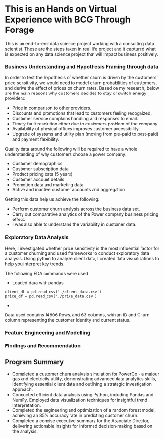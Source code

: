 # This is an Hands on Virtual Experience with BCG Through Forage 
This is an end-to-end data science project working with a consulting data scientist. These are the steps taken in real life project and it captured what is expected on any data science project that will impact business positively. 
### Business Understanding and Hypothesis Framing through data
In order to test the hypothesis of whether churn is driven by the customers’ price sensitivity, we would need to model churn probabilities of customers, and derive the effect of prices on churn rates. 
Based on my research, below are the main reasons why customers decides to stay or switch energy providers:

- Price in comparison to other providers.
- Discounts and promotions that lead to customers feeling recognized.
- Customer service complains handling and responses to email.
- Timely fault resolution either due to customers problem of the company.
- Availability of physical offices improves customer accessibility.
- Upgrade of systems and utility plan (moving from pre-paid to post-paid) and payment flexibility.

Quality data around the following will be required to have a whole understanding of why customers choose a power company:

- Customer demographics
- Customer subscription data
- Product pricing data (5 years)
- Customer account details
- Promotion data and marketing data
- Active and inactive customer accounts and aggregation

Getting this data help us achieve the following:

- Perform customer churn analysis across the business data set.
- Carry out comparative analytics of the Power company business pricing effect.
- I was also able to understand the variability in customer data.
### Exploratory Data Analysis
Here, I investigated whether price sensitivity is the most influential factor for a customer churning and used frameworks to conduct exploratory data analysis. Using python to analyze client data, I
created data visualizations to help you interpret key trends.

The following EDA commands were used
- Loaded data with pandas
```
client_df = pd.read_csv('./client_data.csv')
price_df = pd.read_csv('./price_data.csv')
```
-  
Data used contains 14606 Rows, and 63 columns, with an ID and Churn column representing the customer Identity and current status.
### Feature Engineering and Modelling
### Findings and Recommendation

## Program Summary
- Completed a customer churn analysis simulation for PowerCo - a majour gas and electricity utility, demonstrating advanced data analytics skills, identifying essential client data and outlining a strategic investigation approach.
- Conducted efficient data analysis using Python, including Pandas and NumPy. Employed data visualization techniques for insightful trend interpretation.
- Completed the engineering and optimization of a random forest model, achieving an 85% accuracy rate in predicting customer churn.
- Completed a concise executive summary for the Associate Director, delivering actionable insights for informed decision-making based on the analysis.
